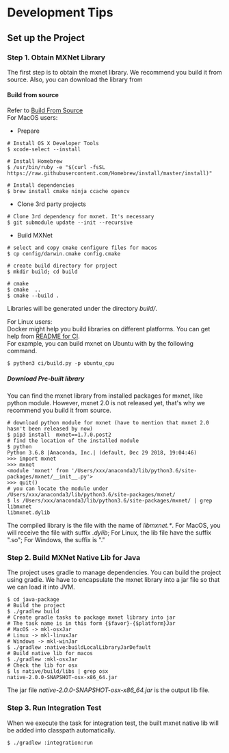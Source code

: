 # Development Tips

## Set up the Project
### Step 1. Obtain MXNet Library
The first step is to obtain the mxnet library. We recommend you build it from source. Also, you can download the library 
from 
#### Build from source
Refer to [Build From Source](https://mxnet.apache.org/get_started/build_from_source#building-mxnet)   
For MacOS users:
- Prepare  
```shell
# Install OS X Developer Tools
$ xcode-select --install

# Install Homebrew
$ /usr/bin/ruby -e "$(curl -fsSL https://raw.githubusercontent.com/Homebrew/install/master/install)"

# Install dependencies
$ brew install cmake ninja ccache opencv
```
- Clone 3rd party projects
```shell
# Clone 3rd dependency for mxnet. It's necessary
$ git submodule update --init --recursive
```
- Build MXNet  
```shell
# select and copy cmake configure files for macos
$ cp config/darwin.cmake config.cmake

# create build directory for prpject
$ mkdir build; cd build

# cmake
$ cmake  ..
$ cmake --build .
```
Libraries will be generated under the directory _build/_.

For Linux users:  
Docker might help you build libraries on different platforms. You can get help from [README for CI](../ci/README.md).  
For example, you can build mxnet on Ubuntu with  by the following command.  
```shell
$ python3 ci/build.py -p ubuntu_cpu
```
##### Download Pre-built library
You can find the mxnet library from installed packages for mxnet, like python module. However, mxnet 2.0 is not released
yet, that's why we recommend you build it from source.  
```shell
# download python module for mxnet (have to mention that mxnet 2.0 hasn't been released by now)
$ pip3 install  mxnet==1.7.0.post2
# find the location of the installed module
$ python
Python 3.6.8 |Anaconda, Inc.| (default, Dec 29 2018, 19:04:46)
>>> import mxnet
>>> mxnet
<module 'mxnet' from '/Users/xxx/anaconda3/lib/python3.6/site-packages/mxnet/__init__.py'>
>>> quit()
# you can locate the module under /Users/xxx/anaconda3/lib/python3.6/site-packages/mxnet/
$ ls /Users/xxx/anaconda3/lib/python3.6/site-packages/mxnet/ | grep libmxnet
libmxnet.dylib
```
The compiled library is the file with the name of _libmxnet.*_. For MacOS, you will receive the file with suffix 
_.dylib_; For Linux, the lib file have the suffix ".so"; For Windows, the suffix is "." 

### Step 2. Build MXNet Native Lib for Java
The project uses gradle to manage dependencies. You can build the project using gradle. We have to encapsulate the mxnet
library into a jar file so that we can load it into JVM.
```shell
$ cd java-package
# Build the project
$ ./gradlew build 
# Create gradle tasks to package mxnet library into jar
# The task name is in this form {$favor}-{$platform}Jar
# MacOS -> mkl-osxJar
# Linux -> mkl-linuxJar
# Windows -> mkl-winJar
$ ./gradlew :native:buildLocalLibraryJarDefault
# Build native lib for macos
$ ./gradlew :mkl-osxJar
# Check the lib for osx
$ ls native/build/libs | grep osx
native-2.0.0-SNAPSHOT-osx-x86_64.jar
```
The jar file _native-2.0.0-SNAPSHOT-osx-x86_64.jar_ is the output lib file. 

### Step 3. Run Integration Test
When we execute the task for integration test, the built mxnet native lib will be added into classpath automatically. 
```shell
$ ./gradlew :integration:run

```